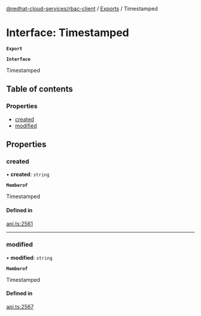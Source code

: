 [@redhat-cloud-services/rbac-client](../README.md) / [Exports](../modules.md) / Timestamped

# Interface: Timestamped

**`Export`**

**`Interface`**

Timestamped

## Table of contents

### Properties

- [created](Timestamped.md#created)
- [modified](Timestamped.md#modified)

## Properties

### created

• **created**: `string`

**`Memberof`**

Timestamped

#### Defined in

[api.ts:2561](https://github.com/RedHatInsights/javascript-clients/blob/master/packages/rbac/api.ts#L2561)

___

### modified

• **modified**: `string`

**`Memberof`**

Timestamped

#### Defined in

[api.ts:2567](https://github.com/RedHatInsights/javascript-clients/blob/master/packages/rbac/api.ts#L2567)
